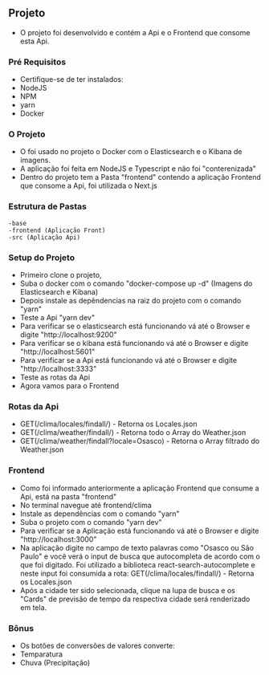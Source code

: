 ## Projeto

- O projeto foi desenvolvido e contém a Api e o Frontend que consome esta Api.

### Pré Requisitos

- Certifique-se de ter instalados:
- NodeJS
- NPM
- yarn
- Docker

### O Projeto

- O foi usado no projeto o Docker com o Elasticsearch e o Kibana de imagens.
- A aplicação foi feita em NodeJS e Typescript e não foi "conterenizada"
- Dentro do projeto tem a Pasta "frontend" contendo a aplicação Frontend que consome a Api, foi utilizada o Next.js

### Estrutura de Pastas

    -base
    -frontend (Aplicação Front)
    -src (Aplicação Api)

### Setup do Projeto

-   Primeiro clone o projeto, 
-   Suba o docker com o comando "docker-compose up -d" (Imagens do Elasticsearch e Kibana)
-   Depois instale as depêndencias na raiz do projeto com o comando "yarn"
-   Teste a Api "yarn dev"
-   Para verificar se o elasticsearch está funcionando vá até o Browser e digite "http://localhost:9200"
-   Para verificar se o kibana está funcionando  vá até o Browser e digite "http://localhost:5601"
-   Para verificar se a Api está funcionando  vá até o Browser e digite "http://localhost:3333"
-   Teste as rotas da Api
-   Agora vamos para o Frontend

### Rotas da Api 

-   GET(/clima/locales/findall/) - Retorna os Locales.json
-   GET(/clima/weather/findall/) - Retorna todo o Array do Weather.json
-   GET(/clima/weather/findall?locale=Osasco) - Retorna o Array filtrado do Weather.json

### Frontend

- Como foi informado anteriormente a aplicação Frontend que consume a Api, está na pasta "frontend"
-   No terminal navegue até frontend/clima
-   Instale as dependências com o comando "yarn"
-   Suba o projeto com o comando "yarn dev"
-   Para verificar se a Aplicação está funcionando  vá até o Browser e digite "http://localhost:3000"
-   Na aplicação digite no campo de texto palavras como "Osasco ou São Paulo" e você verá o input de busca que autocompleta de acordo com o que foi digitado. 
Foi utilizado a biblioteca react-search-autocomplete e neste input foi consumida a rota: GET(/clima/locales/findall/) - Retorna os Locales.json
-   Após a cidade ter sido selecionada, clique na lupa de busca e os "Cards" de previsão de tempo da respectiva cidade será renderizado em tela.

### Bônus
-   Os botões de conversões de valores converte:
-   Temparatura
-   Chuva (Precipitação)